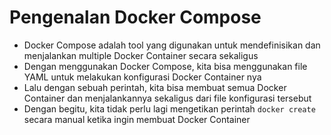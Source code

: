 # Pengenalan Docker Compose

- Docker Compose adalah tool yang digunakan untuk mendefinisikan dan menjalankan multiple Docker Container secara sekaligus
- Dengan menggunakan Docker Compose, kita bisa menggunakan file YAML untuk melakukan konfigurasi Docker Container nya
- Lalu dengan sebuah perintah, kita bisa membuat semua Docker Container dan menjalankannya sekaligus dari file konfigurasi tersebut
- Dengan begitu, kita tidak perlu lagi mengetikan perintah `docker create` secara manual ketika ingin membuat Docker Container
